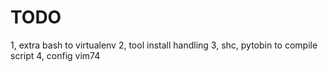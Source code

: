 # TODO

1, extra bash to virtualenv
2, tool install handling
3, shc, pytobin to compile script
4, config vim74
